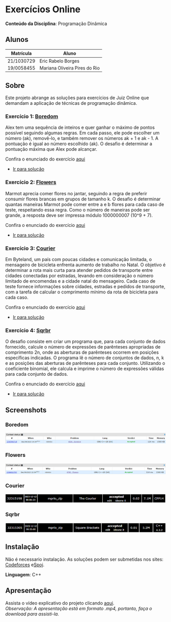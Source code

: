 # Exercícios Online

**Conteúdo da Disciplina**: Programação Dinâmica <br>

## Alunos
|Matrícula | Aluno |
| -- | -- |
| 21/1030729  |  Eric Rabelo Borges |
| 19/0058455  |  Mariana Oliveira Pires do Rio |

## Sobre 

Este projeto abrange as soluções para exercícios de Juiz Online que demandam a aplicação de técnicas de programação dinâmica.
 
### Exercício 1:  [Boredom](https://codeforces.com/problemset/problem/455/A)

Alex tem uma sequência de inteiros e quer ganhar o máximo de pontos possível seguindo algumas regras. Em cada passo, ele pode escolher um número (ak), removê-lo, e também remover os números ak + 1 e ak - 1. A pontuação é igual ao número escolhido (ak). O desafio é determinar a pontuação máxima que Alex pode alcançar. 

Confira o enunciado do exercício [aqui](https://codeforces.com/problemset/problem/455/A)

- [Ir para solução](Solutions/Boredom.cpp)

### Exercício 2: [Flowers](https://codeforces.com/problemset/problem/474/D)

Marmot aprecia comer flores no jantar, seguindo a regra de preferir consumir flores brancas em grupos de tamanho k. O desafio é determinar quantas maneiras Marmot pode comer entre a e b flores para cada caso de teste, respeitando essa regra. Como o número de maneiras pode ser grande, a resposta deve ser impressa módulo 1000000007 (10^9 + 7).

Confira o enunciado do exercício [aqui](https://codeforces.com/problemset/problem/474/D)

- [Ir para solução](Solutions/Flowers.cpp)
### Exercício 3: [Courier](https://www.spoj.com/problems/COURIER/)

Em Byteland, um país com poucas cidades e comunicação limitada, o mensageiro de bicicleta enfrenta aumento de trabalho no Natal. O objetivo é determinar a rota mais curta para atender pedidos de transporte entre cidades conectadas por estradas, levando em consideração o número limitado de encomendas e a cidade natal do mensageiro. Cada caso de teste fornece informações sobre cidades, estradas e pedidos de transporte, com a tarefa de calcular o comprimento mínimo da rota de bicicleta para cada caso.

Confira o enunciado do exercício [aqui](https://www.spoj.com/problems/COURIER/)

- [Ir para solução](Solutions/Courier.cpp)

### Exercício 4: [Sqrbr](https://www.spoj.com/problems/SQRBR/)

O desafio consiste em criar um programa que, para cada conjunto de dados fornecido, calcule o número de expressões de parênteses apropriadas de comprimento 2n, onde as aberturas de parênteses ocorrem em posições específicas indicadas. O programa lê o número de conjuntos de dados, n, k e as posições das aberturas de parênteses para cada conjunto. Utilizando o coeficiente binomial, ele calcula e imprime o número de expressões válidas para cada conjunto de dados.

Confira o enunciado do exercício [aqui](https://www.spoj.com/problems/SQRBR/)

- [Ir para solução](Solutions/Sqrbr.cpp)


## Screenshots

### Boredom
![](Assets/Boredom.png)

### Flowers
![](Assets/Flowers.png)

### Courier
![](Assets/Courier.png)

### Sqrbr
![](Assets/Sqrbr.png)

## Instalação 
Não é necessario instalação. As soluções podem ser submetidas nos sites: [Codeforces](https://codeforces.com/) e[Spoj](https://www.spoj.com/).

**Linguagem**: C++<br>

## Apresentação
Assista o vídeo explicativo do projeto clicando [aqui](/Apresentação.mp4). <br>
*Observação: A apresentação está em formato .mp4, portanto, faça o download para assisti-la.*